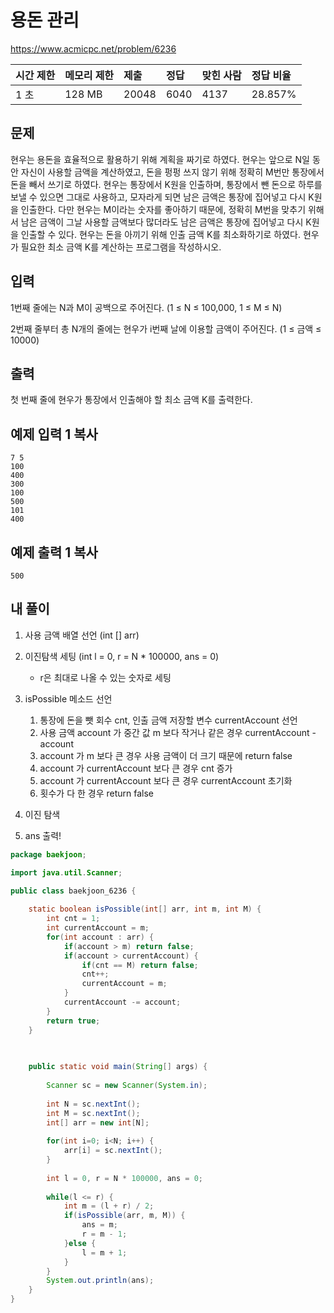 # 용돈 관리 

 https://www.acmicpc.net/problem/6236

| 시간 제한 | 메모리 제한 | 제출  | 정답 | 맞힌 사람 | 정답 비율 |
| :-------- | :---------- | :---- | :--- | :-------- | :-------- |
| 1 초      | 128 MB      | 20048 | 6040 | 4137      | 28.857%   |

## 문제

현우는 용돈을 효율적으로 활용하기 위해 계획을 짜기로 하였다. 현우는 앞으로 N일 동안 자신이 사용할 금액을 계산하였고, 돈을 펑펑 쓰지 않기 위해 정확히 M번만 통장에서 돈을 빼서 쓰기로 하였다. 현우는 통장에서 K원을 인출하며, 통장에서 뺀 돈으로 하루를 보낼 수 있으면 그대로 사용하고, 모자라게 되면 남은 금액은 통장에 집어넣고 다시 K원을 인출한다. 다만 현우는 M이라는 숫자를 좋아하기 때문에, 정확히 M번을 맞추기 위해서 남은 금액이 그날 사용할 금액보다 많더라도 남은 금액은 통장에 집어넣고 다시 K원을 인출할 수 있다. 현우는 돈을 아끼기 위해 인출 금액 K를 최소화하기로 하였다. 현우가 필요한 최소 금액 K를 계산하는 프로그램을 작성하시오.

## 입력

1번째 줄에는 N과 M이 공백으로 주어진다. (1 ≤ N ≤ 100,000, 1 ≤ M ≤ N)

2번째 줄부터 총 N개의 줄에는 현우가 i번째 날에 이용할 금액이 주어진다. (1 ≤ 금액 ≤ 10000)

## 출력

첫 번째 줄에 현우가 통장에서 인출해야 할 최소 금액 K를 출력한다.

## 예제 입력 1 복사

```
7 5
100
400
300
100
500
101
400
```

## 예제 출력 1 복사

```
500
```



## 내 풀이

1. 사용 금액 배열 선언 (int [] arr)

2. 이진탐색 세팅 (int l = 0, r = N * 100000, ans = 0)
   * r은 최대로 나올 수 있는 숫자로 세팅
3. isPossible 메소드 선언
   1. 통장에 돈을 뺏 회수 cnt, 인출 금액 저장할 변수 currentAccount 선언
   2. 사용 금액 account 가 중간 값 m 보다 작거나 같은 경우 currentAccount - account
   3. account 가 m 보다 큰 경우 사용 금액이 더 크기 때문에 return false
   4. account 가 currentAccount 보다 큰 경우 cnt 증가
   5. account 가 currentAccount 보다 큰 경우 currentAccount 초기화
   6. 횟수가 다 한 경우 return false
4. 이진 탐색
5. ans 출력!

```java
package baekjoon;

import java.util.Scanner;

public class baekjoon_6236 {
	
	static boolean isPossible(int[] arr, int m, int M) {
		int cnt = 1;
		int currentAccount = m;
		for(int account : arr) {
			if(account > m) return false;
			if(account > currentAccount) {
				if(cnt == M) return false;
				cnt++;
				currentAccount = m;
			}
			currentAccount -= account;
		}
		return true;		
	}
	
	

	public static void main(String[] args) {
		
		Scanner sc = new Scanner(System.in);
		
		int N = sc.nextInt();
		int M = sc.nextInt();
		int[] arr = new int[N];
		
		for(int i=0; i<N; i++) {
			arr[i] = sc.nextInt();
		}
		
		int l = 0, r = N * 100000, ans = 0;
		
		while(l <= r) {
			int m = (l + r) / 2;
			if(isPossible(arr, m, M)) {
				ans = m;
				r = m - 1;
			}else {
				l = m + 1;
			}
		}
		System.out.println(ans);
	}
}
```

